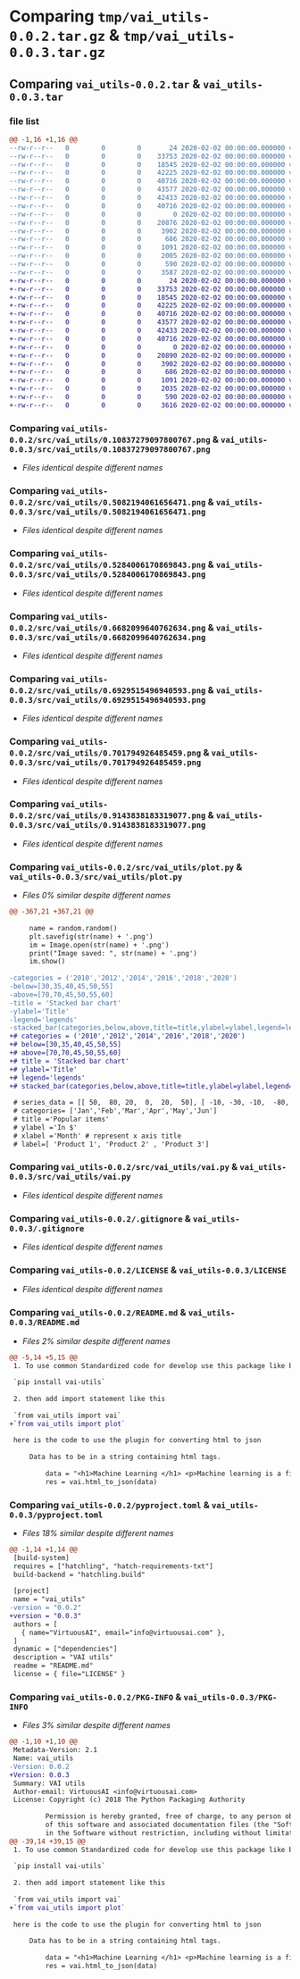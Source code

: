 # Comparing `tmp/vai_utils-0.0.2.tar.gz` & `tmp/vai_utils-0.0.3.tar.gz`

## Comparing `vai_utils-0.0.2.tar` & `vai_utils-0.0.3.tar`

### file list

```diff
@@ -1,16 +1,16 @@
--rw-r--r--   0        0        0       24 2020-02-02 00:00:00.000000 vai_utils-0.0.2/requirements.txt
--rw-r--r--   0        0        0    33753 2020-02-02 00:00:00.000000 vai_utils-0.0.2/src/vai_utils/0.10837279097800767.png
--rw-r--r--   0        0        0    18545 2020-02-02 00:00:00.000000 vai_utils-0.0.2/src/vai_utils/0.5082194061656471.png
--rw-r--r--   0        0        0    42225 2020-02-02 00:00:00.000000 vai_utils-0.0.2/src/vai_utils/0.5284006170869843.png
--rw-r--r--   0        0        0    40716 2020-02-02 00:00:00.000000 vai_utils-0.0.2/src/vai_utils/0.6682099640762634.png
--rw-r--r--   0        0        0    43577 2020-02-02 00:00:00.000000 vai_utils-0.0.2/src/vai_utils/0.6929515496940593.png
--rw-r--r--   0        0        0    42433 2020-02-02 00:00:00.000000 vai_utils-0.0.2/src/vai_utils/0.701794926485459.png
--rw-r--r--   0        0        0    40716 2020-02-02 00:00:00.000000 vai_utils-0.0.2/src/vai_utils/0.9143838183319077.png
--rw-r--r--   0        0        0        0 2020-02-02 00:00:00.000000 vai_utils-0.0.2/src/vai_utils/__init__.py
--rw-r--r--   0        0        0    20876 2020-02-02 00:00:00.000000 vai_utils-0.0.2/src/vai_utils/plot.py
--rw-r--r--   0        0        0     3902 2020-02-02 00:00:00.000000 vai_utils-0.0.2/src/vai_utils/vai.py
--rw-r--r--   0        0        0      686 2020-02-02 00:00:00.000000 vai_utils-0.0.2/.gitignore
--rw-r--r--   0        0        0     1091 2020-02-02 00:00:00.000000 vai_utils-0.0.2/LICENSE
--rw-r--r--   0        0        0     2005 2020-02-02 00:00:00.000000 vai_utils-0.0.2/README.md
--rw-r--r--   0        0        0      590 2020-02-02 00:00:00.000000 vai_utils-0.0.2/pyproject.toml
--rw-r--r--   0        0        0     3587 2020-02-02 00:00:00.000000 vai_utils-0.0.2/PKG-INFO
+-rw-r--r--   0        0        0       24 2020-02-02 00:00:00.000000 vai_utils-0.0.3/requirements.txt
+-rw-r--r--   0        0        0    33753 2020-02-02 00:00:00.000000 vai_utils-0.0.3/src/vai_utils/0.10837279097800767.png
+-rw-r--r--   0        0        0    18545 2020-02-02 00:00:00.000000 vai_utils-0.0.3/src/vai_utils/0.5082194061656471.png
+-rw-r--r--   0        0        0    42225 2020-02-02 00:00:00.000000 vai_utils-0.0.3/src/vai_utils/0.5284006170869843.png
+-rw-r--r--   0        0        0    40716 2020-02-02 00:00:00.000000 vai_utils-0.0.3/src/vai_utils/0.6682099640762634.png
+-rw-r--r--   0        0        0    43577 2020-02-02 00:00:00.000000 vai_utils-0.0.3/src/vai_utils/0.6929515496940593.png
+-rw-r--r--   0        0        0    42433 2020-02-02 00:00:00.000000 vai_utils-0.0.3/src/vai_utils/0.701794926485459.png
+-rw-r--r--   0        0        0    40716 2020-02-02 00:00:00.000000 vai_utils-0.0.3/src/vai_utils/0.9143838183319077.png
+-rw-r--r--   0        0        0        0 2020-02-02 00:00:00.000000 vai_utils-0.0.3/src/vai_utils/__init__.py
+-rw-r--r--   0        0        0    20890 2020-02-02 00:00:00.000000 vai_utils-0.0.3/src/vai_utils/plot.py
+-rw-r--r--   0        0        0     3902 2020-02-02 00:00:00.000000 vai_utils-0.0.3/src/vai_utils/vai.py
+-rw-r--r--   0        0        0      686 2020-02-02 00:00:00.000000 vai_utils-0.0.3/.gitignore
+-rw-r--r--   0        0        0     1091 2020-02-02 00:00:00.000000 vai_utils-0.0.3/LICENSE
+-rw-r--r--   0        0        0     2035 2020-02-02 00:00:00.000000 vai_utils-0.0.3/README.md
+-rw-r--r--   0        0        0      590 2020-02-02 00:00:00.000000 vai_utils-0.0.3/pyproject.toml
+-rw-r--r--   0        0        0     3616 2020-02-02 00:00:00.000000 vai_utils-0.0.3/PKG-INFO
```

### Comparing `vai_utils-0.0.2/src/vai_utils/0.10837279097800767.png` & `vai_utils-0.0.3/src/vai_utils/0.10837279097800767.png`

 * *Files identical despite different names*

### Comparing `vai_utils-0.0.2/src/vai_utils/0.5082194061656471.png` & `vai_utils-0.0.3/src/vai_utils/0.5082194061656471.png`

 * *Files identical despite different names*

### Comparing `vai_utils-0.0.2/src/vai_utils/0.5284006170869843.png` & `vai_utils-0.0.3/src/vai_utils/0.5284006170869843.png`

 * *Files identical despite different names*

### Comparing `vai_utils-0.0.2/src/vai_utils/0.6682099640762634.png` & `vai_utils-0.0.3/src/vai_utils/0.6682099640762634.png`

 * *Files identical despite different names*

### Comparing `vai_utils-0.0.2/src/vai_utils/0.6929515496940593.png` & `vai_utils-0.0.3/src/vai_utils/0.6929515496940593.png`

 * *Files identical despite different names*

### Comparing `vai_utils-0.0.2/src/vai_utils/0.701794926485459.png` & `vai_utils-0.0.3/src/vai_utils/0.701794926485459.png`

 * *Files identical despite different names*

### Comparing `vai_utils-0.0.2/src/vai_utils/0.9143838183319077.png` & `vai_utils-0.0.3/src/vai_utils/0.9143838183319077.png`

 * *Files identical despite different names*

### Comparing `vai_utils-0.0.2/src/vai_utils/plot.py` & `vai_utils-0.0.3/src/vai_utils/plot.py`

 * *Files 0% similar despite different names*

```diff
@@ -367,21 +367,21 @@
         
     name = random.random()
     plt.savefig(str(name) + '.png')
     im = Image.open(str(name) + '.png') 
     print("Image saved: ", str(name) + '.png')
     im.show() 
 
-categories = ('2010','2012','2014','2016','2018','2020')
-below=[30,35,40,45,50,55]
-above=[70,70,45,50,55,60]
-title = 'Stacked bar chart'
-ylabel='Title'
-legend='legends'
-stacked_bar(categories,below,above,title=title,ylabel=ylabel,legend=legend)
+# categories = ('2010','2012','2014','2016','2018','2020')
+# below=[30,35,40,45,50,55]
+# above=[70,70,45,50,55,60]
+# title = 'Stacked bar chart'
+# ylabel='Title'
+# legend='legends'
+# stacked_bar(categories,below,above,title=title,ylabel=ylabel,legend=legend)
 
 # series_data = [[ 50,  80, 20,  0,  20,  50], [ -10, -30, -10,  -80,  -30,  -10], [ -100, -60, -100,  -20,  0,  -100]]
 # categories= ['Jan','Feb','Mar','Apr','May','Jun'] 
 # title ='Popular items'
 # ylabel ='In $'
 # xlabel ='Month' # represent x axis title 
 # label=[ 'Product 1', 'Product 2' , 'Product 3']
```

### Comparing `vai_utils-0.0.2/src/vai_utils/vai.py` & `vai_utils-0.0.3/src/vai_utils/vai.py`

 * *Files identical despite different names*

### Comparing `vai_utils-0.0.2/.gitignore` & `vai_utils-0.0.3/.gitignore`

 * *Files identical despite different names*

### Comparing `vai_utils-0.0.2/LICENSE` & `vai_utils-0.0.3/LICENSE`

 * *Files identical despite different names*

### Comparing `vai_utils-0.0.2/README.md` & `vai_utils-0.0.3/README.md`

 * *Files 2% similar despite different names*

```diff
@@ -5,14 +5,15 @@
 1. To use common Standardized code for develop use this package like below
 
 `pip install vai-utils`
 
 2. then add import statement like this
 
 `from vai_utils import vai`
+`from vai_utils import plot`
 
 here is the code to use the plugin for converting html to json
 
     Data has to be in a string containing html tags.
 
         data = "<h1>Machine Learning </h1> <p>Machine learning is a field devoted to understanding and building methods that let machines learn – that is, methods that leverage data to improve computer performance on some set of tasks</p>"
         res = vai.html_to_json(data)
```

### Comparing `vai_utils-0.0.2/pyproject.toml` & `vai_utils-0.0.3/pyproject.toml`

 * *Files 18% similar despite different names*

```diff
@@ -1,14 +1,14 @@
 [build-system]
 requires = ["hatchling", "hatch-requirements-txt"]
 build-backend = "hatchling.build"
 
 [project]
 name = "vai_utils"
-version = "0.0.2"
+version = "0.0.3"
 authors = [
   { name="VirtuousAI", email="info@virtuousai.com" },
 ]
 dynamic = ["dependencies"]
 description = "VAI utils"
 readme = "README.md"
 license = { file="LICENSE" }
```

### Comparing `vai_utils-0.0.2/PKG-INFO` & `vai_utils-0.0.3/PKG-INFO`

 * *Files 3% similar despite different names*

```diff
@@ -1,10 +1,10 @@
 Metadata-Version: 2.1
 Name: vai_utils
-Version: 0.0.2
+Version: 0.0.3
 Summary: VAI utils
 Author-email: VirtuousAI <info@virtuousai.com>
 License: Copyright (c) 2018 The Python Packaging Authority
         
         Permission is hereby granted, free of charge, to any person obtaining a copy
         of this software and associated documentation files (the "Software"), to deal
         in the Software without restriction, including without limitation the rights
@@ -39,14 +39,15 @@
 1. To use common Standardized code for develop use this package like below
 
 `pip install vai-utils`
 
 2. then add import statement like this
 
 `from vai_utils import vai`
+`from vai_utils import plot`
 
 here is the code to use the plugin for converting html to json
 
     Data has to be in a string containing html tags.
 
         data = "<h1>Machine Learning </h1> <p>Machine learning is a field devoted to understanding and building methods that let machines learn – that is, methods that leverage data to improve computer performance on some set of tasks</p>"
         res = vai.html_to_json(data)
```

